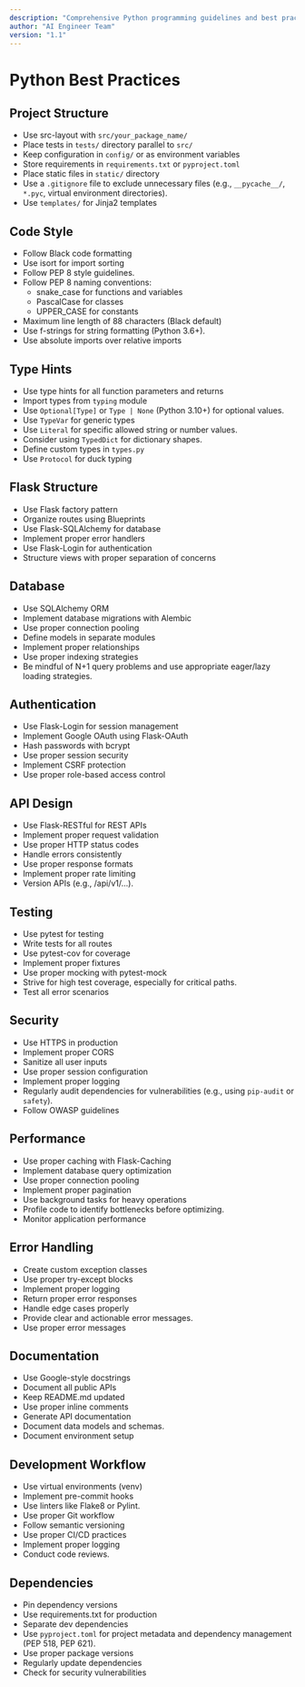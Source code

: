 ```yaml
---
description: "Comprehensive Python programming guidelines and best practices, including modern tooling and advanced concepts."
author: "AI Engineer Team"
version: "1.1"
---
```

# Python Best Practices

## Project Structure
- Use src-layout with `src/your_package_name/`
- Place tests in `tests/` directory parallel to `src/`
- Keep configuration in `config/` or as environment variables
- Store requirements in `requirements.txt` or `pyproject.toml`
- Place static files in `static/` directory
- Use a `.gitignore` file to exclude unnecessary files (e.g., `__pycache__/`, `*.pyc`, virtual environment directories).
- Use `templates/` for Jinja2 templates

## Code Style
- Follow Black code formatting
- Use isort for import sorting
- Follow PEP 8 style guidelines.
- Follow PEP 8 naming conventions:
  - snake_case for functions and variables
  - PascalCase for classes
  - UPPER_CASE for constants
- Maximum line length of 88 characters (Black default)
- Use f-strings for string formatting (Python 3.6+).
- Use absolute imports over relative imports

## Type Hints
- Use type hints for all function parameters and returns
- Import types from `typing` module
- Use `Optional[Type]` or `Type | None` (Python 3.10+) for optional values.
- Use `TypeVar` for generic types
- Use `Literal` for specific allowed string or number values.
- Consider using `TypedDict` for dictionary shapes.
- Define custom types in `types.py`
- Use `Protocol` for duck typing

## Flask Structure
- Use Flask factory pattern
- Organize routes using Blueprints
- Use Flask-SQLAlchemy for database
- Implement proper error handlers
- Use Flask-Login for authentication
- Structure views with proper separation of concerns

## Database
- Use SQLAlchemy ORM
- Implement database migrations with Alembic
- Use proper connection pooling
- Define models in separate modules
- Implement proper relationships
- Use proper indexing strategies
- Be mindful of N+1 query problems and use appropriate eager/lazy loading strategies.

## Authentication
- Use Flask-Login for session management
- Implement Google OAuth using Flask-OAuth
- Hash passwords with bcrypt
- Use proper session security
- Implement CSRF protection
- Use proper role-based access control

## API Design
- Use Flask-RESTful for REST APIs
- Implement proper request validation
- Use proper HTTP status codes
- Handle errors consistently
- Use proper response formats
- Implement proper rate limiting
- Version APIs (e.g., /api/v1/...).

## Testing
- Use pytest for testing
- Write tests for all routes
- Use pytest-cov for coverage
- Implement proper fixtures
- Use proper mocking with pytest-mock
- Strive for high test coverage, especially for critical paths.
- Test all error scenarios

## Security
- Use HTTPS in production
- Implement proper CORS
- Sanitize all user inputs
- Use proper session configuration
- Implement proper logging
- Regularly audit dependencies for vulnerabilities (e.g., using `pip-audit` or `safety`).
- Follow OWASP guidelines

## Performance
- Use proper caching with Flask-Caching
- Implement database query optimization
- Use proper connection pooling
- Implement proper pagination
- Use background tasks for heavy operations
- Profile code to identify bottlenecks before optimizing.
- Monitor application performance

## Error Handling
- Create custom exception classes
- Use proper try-except blocks
- Implement proper logging
- Return proper error responses
- Handle edge cases properly
- Provide clear and actionable error messages.
- Use proper error messages

## Documentation
- Use Google-style docstrings
- Document all public APIs
- Keep README.md updated
- Use proper inline comments
- Generate API documentation
- Document data models and schemas.
- Document environment setup

## Development Workflow
- Use virtual environments (venv)
- Implement pre-commit hooks
- Use linters like Flake8 or Pylint.
- Use proper Git workflow
- Follow semantic versioning
- Use proper CI/CD practices
- Implement proper logging
- Conduct code reviews.

## Dependencies
- Pin dependency versions
- Use requirements.txt for production
- Separate dev dependencies
- Use `pyproject.toml` for project metadata and dependency management (PEP 518, PEP 621).
- Use proper package versions
- Regularly update dependencies
- Check for security vulnerabilities
